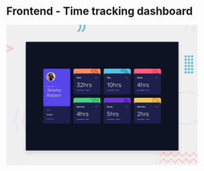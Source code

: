 # Frontend - Time tracking dashboard

![Design preview for the Time tracking dashboard coding challenge](./design/desktop-preview.jpg)
